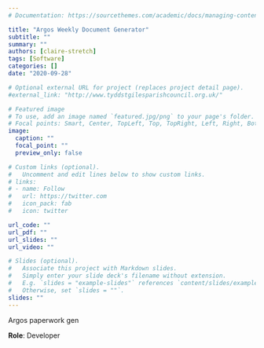 ```yaml
---
# Documentation: https://sourcethemes.com/academic/docs/managing-content/

title: "Argos Weekly Document Generator"
subtitle: ""
summary: ""
authors: [claire-stretch]
tags: [Software]
categories: []
date: "2020-09-28"

# Optional external URL for project (replaces project detail page).
#external_link: "http://www.tyddstgilesparishcouncil.org.uk/"

# Featured image
# To use, add an image named `featured.jpg/png` to your page's folder.
# Focal points: Smart, Center, TopLeft, Top, TopRight, Left, Right, BottomLeft, Bottom, BottomRight.
image:
  caption: ""
  focal_point: ""
  preview_only: false

# Custom links (optional).
#   Uncomment and edit lines below to show custom links.
# links:
# - name: Follow
#   url: https://twitter.com
#   icon_pack: fab
#   icon: twitter

url_code: ""
url_pdf: ""
url_slides: ""
url_video: ""

# Slides (optional).
#   Associate this project with Markdown slides.
#   Simply enter your slide deck's filename without extension.
#   E.g. `slides = "example-slides"` references `content/slides/example-slides.md`.
#   Otherwise, set `slides = ""`.
slides: ""
---
```

Argos paperwork gen

**Role**: Developer
